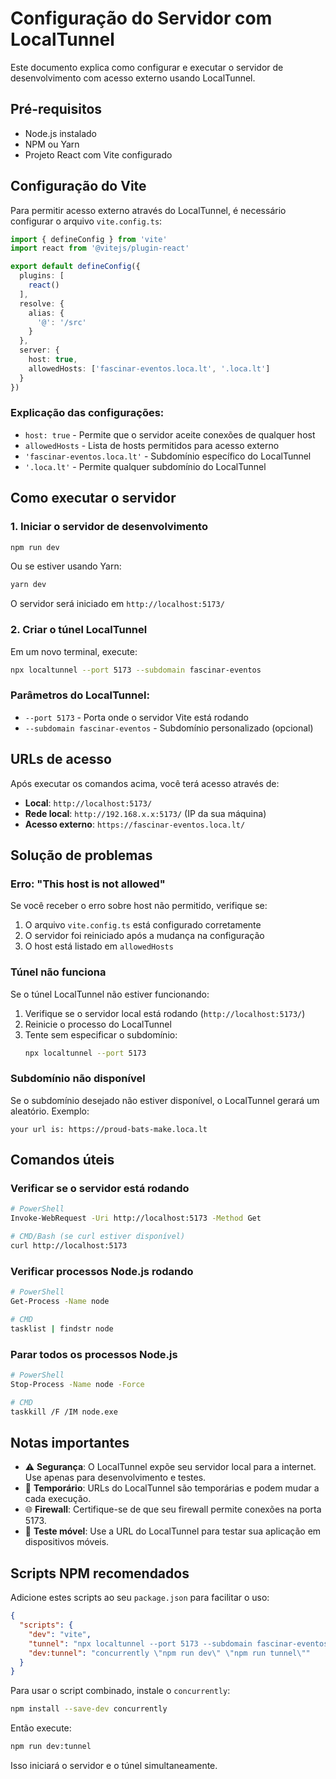 # Configuração do Servidor com LocalTunnel

Este documento explica como configurar e executar o servidor de desenvolvimento com acesso externo usando LocalTunnel.

## Pré-requisitos

- Node.js instalado
- NPM ou Yarn
- Projeto React com Vite configurado

## Configuração do Vite

Para permitir acesso externo através do LocalTunnel, é necessário configurar o arquivo `vite.config.ts`:

```typescript
import { defineConfig } from 'vite'
import react from '@vitejs/plugin-react'

export default defineConfig({
  plugins: [
    react()
  ],
  resolve: {
    alias: {
      '@': '/src'
    }
  },
  server: {
    host: true,
    allowedHosts: ['fascinar-eventos.loca.lt', '.loca.lt']
  }
})
```

### Explicação das configurações:

- `host: true` - Permite que o servidor aceite conexões de qualquer host
- `allowedHosts` - Lista de hosts permitidos para acesso externo
- `'fascinar-eventos.loca.lt'` - Subdomínio específico do LocalTunnel
- `'.loca.lt'` - Permite qualquer subdomínio do LocalTunnel

## Como executar o servidor

### 1. Iniciar o servidor de desenvolvimento

```bash
npm run dev
```

Ou se estiver usando Yarn:

```bash
yarn dev
```

O servidor será iniciado em `http://localhost:5173/`

### 2. Criar o túnel LocalTunnel

Em um novo terminal, execute:

```bash
npx localtunnel --port 5173 --subdomain fascinar-eventos
```

### Parâmetros do LocalTunnel:

- `--port 5173` - Porta onde o servidor Vite está rodando
- `--subdomain fascinar-eventos` - Subdomínio personalizado (opcional)

## URLs de acesso

Após executar os comandos acima, você terá acesso através de:

- **Local**: `http://localhost:5173/`
- **Rede local**: `http://192.168.x.x:5173/` (IP da sua máquina)
- **Acesso externo**: `https://fascinar-eventos.loca.lt/`

## Solução de problemas

### Erro: "This host is not allowed"

Se você receber o erro sobre host não permitido, verifique se:

1. O arquivo `vite.config.ts` está configurado corretamente
2. O servidor foi reiniciado após a mudança na configuração
3. O host está listado em `allowedHosts`

### Túnel não funciona

Se o túnel LocalTunnel não estiver funcionando:

1. Verifique se o servidor local está rodando (`http://localhost:5173/`)
2. Reinicie o processo do LocalTunnel
3. Tente sem especificar o subdomínio:
   ```bash
   npx localtunnel --port 5173
   ```

### Subdomínio não disponível

Se o subdomínio desejado não estiver disponível, o LocalTunnel gerará um aleatório. Exemplo:
```
your url is: https://proud-bats-make.loca.lt
```

## Comandos úteis

### Verificar se o servidor está rodando
```bash
# PowerShell
Invoke-WebRequest -Uri http://localhost:5173 -Method Get

# CMD/Bash (se curl estiver disponível)
curl http://localhost:5173
```

### Verificar processos Node.js rodando
```bash
# PowerShell
Get-Process -Name node

# CMD
tasklist | findstr node
```

### Parar todos os processos Node.js
```bash
# PowerShell
Stop-Process -Name node -Force

# CMD
taskkill /F /IM node.exe
```

## Notas importantes

- ⚠️ **Segurança**: O LocalTunnel expõe seu servidor local para a internet. Use apenas para desenvolvimento e testes.
- 🔄 **Temporário**: URLs do LocalTunnel são temporárias e podem mudar a cada execução.
- 🌐 **Firewall**: Certifique-se de que seu firewall permite conexões na porta 5173.
- 📱 **Teste móvel**: Use a URL do LocalTunnel para testar sua aplicação em dispositivos móveis.

## Scripts NPM recomendados

Adicione estes scripts ao seu `package.json` para facilitar o uso:

```json
{
  "scripts": {
    "dev": "vite",
    "tunnel": "npx localtunnel --port 5173 --subdomain fascinar-eventos",
    "dev:tunnel": "concurrently \"npm run dev\" \"npm run tunnel\""
  }
}
```

Para usar o script combinado, instale o `concurrently`:

```bash
npm install --save-dev concurrently
```

Então execute:

```bash
npm run dev:tunnel
```

Isso iniciará o servidor e o túnel simultaneamente.
